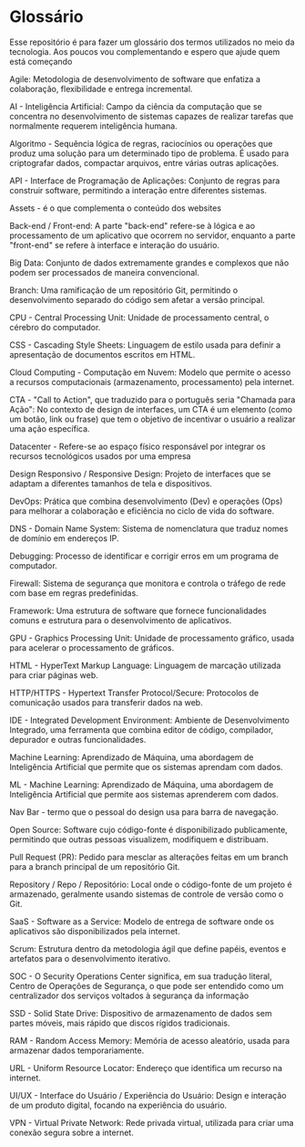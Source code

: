 # Glossário
Esse repositório é para fazer um glossário dos termos utilizados no meio da tecnologia. Aos poucos vou complementando e espero que ajude quem está começando 

Agile: Metodologia de desenvolvimento de software que enfatiza a colaboração, flexibilidade e entrega incremental.

AI - Inteligência Artificial: Campo da ciência da computação que se concentra no desenvolvimento de sistemas capazes de realizar tarefas que normalmente requerem inteligência humana.

Algoritmo - Sequência lógica de regras, raciocínios ou operações que produz uma solução para um determinado tipo de problema. É usado para criptografar dados, compactar arquivos, entre várias outras aplicações.

API - Interface de Programação de Aplicações: Conjunto de regras para construir software, permitindo a interação entre diferentes sistemas.

Assets - é o que complementa o conteúdo dos websites

Back-end / Front-end: A parte "back-end" refere-se à lógica e ao processamento de um aplicativo que ocorrem no servidor, enquanto a parte "front-end" se refere à interface e interação do usuário.

Big Data: Conjunto de dados extremamente grandes e complexos que não podem ser processados de maneira convencional.

Branch: Uma ramificação de um repositório Git, permitindo o desenvolvimento separado do código sem afetar a versão principal.

CPU - Central Processing Unit: Unidade de processamento central, o cérebro do computador.

CSS - Cascading Style Sheets: Linguagem de estilo usada para definir a apresentação de documentos escritos em HTML.

Cloud Computing - Computação em Nuvem: Modelo que permite o acesso a recursos computacionais (armazenamento, processamento) pela internet.

CTA - "Call to Action", que traduzido para o português seria "Chamada para Ação": No contexto de design de interfaces, um CTA é um elemento (como um botão, link ou frase) que tem o objetivo de incentivar o usuário a realizar uma ação específica.

Datacenter - Refere-se ao espaço físico responsável por integrar os recursos tecnológicos usados por uma empresa

Design Responsivo / Responsive Design: Projeto de interfaces que se adaptam a diferentes tamanhos de tela e dispositivos.

DevOps: Prática que combina desenvolvimento (Dev) e operações (Ops) para melhorar a colaboração e eficiência no ciclo de vida do software.

DNS - Domain Name System: Sistema de nomenclatura que traduz nomes de domínio em endereços IP.

Debugging: Processo de identificar e corrigir erros em um programa de computador.

Firewall: Sistema de segurança que monitora e controla o tráfego de rede com base em regras predefinidas.

Framework: Uma estrutura de software que fornece funcionalidades comuns e estrutura para o desenvolvimento de aplicativos.

GPU - Graphics Processing Unit: Unidade de processamento gráfico, usada para acelerar o processamento de gráficos.

HTML - HyperText Markup Language: Linguagem de marcação utilizada para criar páginas web.

HTTP/HTTPS - Hypertext Transfer Protocol/Secure: Protocolos de comunicação usados para transferir dados na web.

IDE - Integrated Development Environment: Ambiente de Desenvolvimento Integrado, uma ferramenta que combina editor de código, compilador, depurador e outras funcionalidades.

Machine Learning: Aprendizado de Máquina, uma abordagem de Inteligência Artificial que permite que os sistemas aprendam com dados.

ML - Machine Learning: Aprendizado de Máquina, uma abordagem de Inteligência Artificial que permite aos sistemas aprenderem com dados.

Nav Bar - termo que o pessoal do design usa para barra de navegação.

Open Source: Software cujo código-fonte é disponibilizado publicamente, permitindo que outras pessoas visualizem, modifiquem e distribuam.

Pull Request (PR): Pedido para mesclar as alterações feitas em um branch para a branch principal de um repositório Git.

Repository / Repo / Repositório: Local onde o código-fonte de um projeto é armazenado, geralmente usando sistemas de controle de versão como o Git.

SaaS - Software as a Service: Modelo de entrega de software onde os aplicativos são disponibilizados pela internet.

Scrum: Estrutura dentro da metodologia ágil que define papéis, eventos e artefatos para o desenvolvimento iterativo.

SOC - O Security Operations Center significa, em sua tradução literal, Centro de Operações de Segurança, o que pode ser entendido como um centralizador dos serviços voltados à segurança da informação

SSD - Solid State Drive: Dispositivo de armazenamento de dados sem partes móveis, mais rápido que discos rígidos tradicionais.

RAM - Random Access Memory: Memória de acesso aleatório, usada para armazenar dados temporariamente.

URL - Uniform Resource Locator: Endereço que identifica um recurso na internet.

UI/UX - Interface do Usuário / Experiência do Usuário: Design e interação de um produto digital, focando na experiência do usuário.

VPN - Virtual Private Network: Rede privada virtual, utilizada para criar uma conexão segura sobre a internet.
